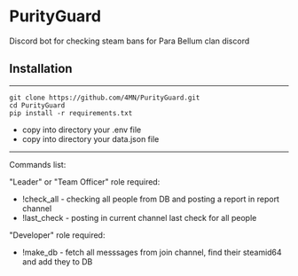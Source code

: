 # PurityGuard
Discord bot for checking steam bans for Para Bellum clan discord

## Installation
____
```
git clone https://github.com/4MN/PurityGuard.git
cd PurityGuard
pip install -r requirements.txt
```
- copy into directory your .env file
- copy into directory your data.json file
____
Commands list:

"Leader" or "Team Officer" role required:
- !check_all - checking all people from DB and posting a report in report channel
- !last_check - posting in current channel last check for all people

"Developer" role required:
- !make_db - fetch all messsages from join channel, find their steamid64 and add they to DB
